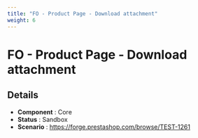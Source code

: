 ```yaml
---
title: "FO - Product Page - Download attachment"
weight: 6
---
```


# FO - Product Page - Download attachment
## Details
* **Component** : Core
* **Status** : Sandbox
* **Scenario** : https://forge.prestashop.com/browse/TEST-1261
